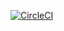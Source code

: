 [![CircleCI](https://dl.circleci.com/status-badge/img/circleci/9cHSdMRQSXoAp42Y3KiFaL/QvBDcjThQDRzqSRqxPfjzP/tree/main.svg?style=svg)](https://dl.circleci.com/status-badge/redirect/circleci/9cHSdMRQSXoAp42Y3KiFaL/QvBDcjThQDRzqSRqxPfjzP/tree/main)